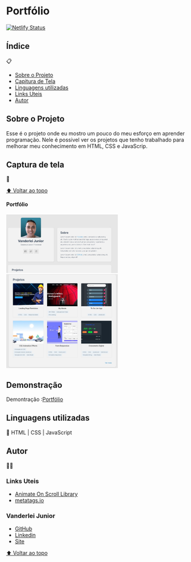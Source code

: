# Portfólio

[![Netlify Status](https://api.netlify.com/api/v1/badges/92c1beac-8934-4095-82f0-af67343ea67c/deploy-status)](https://app.netlify.com/sites/transcendent-yeot-2e0134/deploys)

## Índice
📋 

- <a href="#sobre-o-projeto">Sobre o Projeto</a>
- <a href="#captura-de-tela">Capitura de Tela</a>
- <a href="#linguagens-utilizadas">Linguagens utilizadas</a>
- <a href="#links-uteis">Links Uteis</a>
- <a href="#autor">Autor</a>

## Sobre o Projeto

Esse é o projeto onde eu mostro um pouco do meu esforço em aprender programação. Nele 
é possivel ver os projetos que tenho trabalhado para melhorar meu conhecimento em HTML, CSS e JavaScrip.


## Captura de tela

📸

[⬆ Voltar ao topo](#índice)<br>

#### Portfólio

<img style="width:300px" src="./assets/tela-principal.png" alt="tela principal">

<img style="width:300px" src="./assets/tela-projetos.png" alt="tela dos projetos">

## Demonstração

Demontração :<a href="https://vanderleijunior.netlify.app/">Portfólio</a>

## Linguagens utilizadas

📝
HTML | CSS | JavaScript


## Autor

🧑‍💻

### Links Uteis

- <a href="https://michalsnik.github.io/aos/">Animate On Scroll Library</a>
- <a href="https://metatags.io/">metatags.io</a>



### Vanderlei Junior

- <a href="https://github.com/VanderleiGeronimoJunior">GitHub</a>
- <a href="https://www.linkedin.com/in/vanderlei-junior-b9956686/">Linkedin</a>
- <a href="https://vanderleijunior.netlify.app/">Site</a>

[⬆ Voltar ao topo](#índice)<br>
